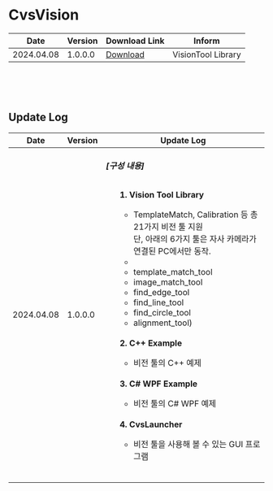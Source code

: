 
# CvsVision
| Date | Version | Download Link | Inform |
|------|---------|------|--------|
| 2024.04.08 | 1.0.0.0| [Download](https://github.com/CREVIS/Camera/raw/master/CvsVision/CvsVision%20Library%201.0.0.0.zip)| VisionTool Library <br/></li> |
  
<br><br><br> 
  
## Update Log
| Date | Version | Update Log |
|------------------------------------|------------------------------|---------------------------|
| 2024.04.08 |1.0.0.0| <br>***[구성 내용]*** <br><br> <ul> **1. Vision Tool Library** <br> <ul><li> TemplateMatch, Calibration 등 총 21가지 비전 툴 지원 <br> 단, 아래의 6가지 툴은 자사 카메라가 연결된 PC에서만 동작. <br> <li><li>template_match_tool <br><li> image_match_tool <br><li> find_edge_tool <br><li> find_line_tool <br><li> find_circle_tool <br> <li> alignment_tool) </ul><br> **2. C++ Example** <br> <ul><li> 비전 툴의 C++ 예제 </ul><br> **3. C# WPF Example** <br> <ul><li> 비전 툴의 C# WPF 예제 </ul><br> **4. CvsLauncher**<br> <ul><li> 비전 툴을 사용해 볼 수 있는 GUI 프로그램 <br><br> </ul> </ul>
